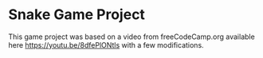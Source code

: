 # Snake Game Project
 This game project was based on a video from freeCodeCamp.org available here https://youtu.be/8dfePlONtls with a few modifications.

